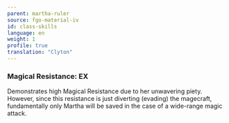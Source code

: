 ```yaml
---
parent: martha-ruler
source: fgo-material-iv
id: class-skills
language: en
weight: 1
profile: true
translation: "Clyton"
---
```


### Magical Resistance: EX

Demonstrates high Magical Resistance due to her unwavering piety. However, since this resistance is just diverting (evading) the magecraft, fundamentally only Martha will be saved in the case of a wide-range magic attack.
